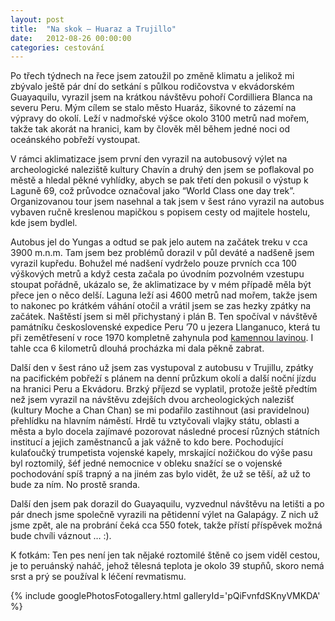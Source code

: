 ```yaml
---
layout: post
title:  "Na skok – Huaraz a Trujillo"
date:   2012-08-26 00:00:00
categories: cestování
---
```


Po třech týdnech na řece jsem zatoužil po změně klimatu a jelikož mi zbývalo ještě pár dní do setkání s půlkou rodičovstva v ekvádorském Guayaquilu, vyrazil jsem na krátkou návštěvu pohoří Cordilliera Blanca na severu Peru. Mým cílem se stalo město Huaráz, šikovné to zázemí na výpravy do okolí. Leží v nadmořské výšce okolo 3100 metrů nad mořem, takže tak akorát na hranici, kam by člověk měl během jedné noci od oceánského pobřeží vystoupat.

V rámci aklimatizace jsem první den vyrazil na autobusový výlet na archeologické naleziště kultury Chavín a druhý den jsem se poflakoval po městě a hledal pěkné vyhlídky, abych se pak třetí den pokusil o výstup k Laguně 69, což průvodce označoval jako “World Class one day trek”. Organizovanou tour jsem nasehnal a tak jsem v šest ráno vyrazil na autobus vybaven ručně kreslenou mapičkou s popisem cesty od majitele hostelu, kde jsem bydlel.

Autobus jel do Yungas a odtud se pak jelo autem na začátek treku v cca 3900 m.n.m. Tam jsem bez problémů dorazil v půl deváté a nadšeně jsem vyrazil kupředu. Bohužel mé nadšení vydrželo pouze prvních cca 100 výškových metrů a když cesta začala po úvodním pozvolném vzestupu stoupat pořádně, ukázalo se, že aklimatizace by v mém případě měla být přece jen o něco delší. Laguna leží asi 4600 metrů nad mořem, takže jsem to nakonec po krátkém váhání otočil a vrátil jsem se zas hezky zpátky na začátek. Naštěstí jsem si měl přichystaný i plán B. Ten spočíval v návštěvě památníku československé expedice Peru ’70 u jezera Llanganuco, která tu při zemětřesení v roce 1970 kompletně zahynula pod [kamennou lavinou]. I tahle cca 6 kilometrů dlouhá procházka mi dala pěkně zabrat.

Další den v šest ráno už jsem zas vystupoval z autobusu v Trujillu, zpátky na pacifickém pobřeží s plánem na denní průzkum okolí a další noční jízdu na hranici Peru a Ekvádoru. Brzký příjezd se vyplatil, protože ještě předtím než jsem vyrazil na návštěvu zdejších dvou archeologických nalezišť (kultury Moche a Chan Chan) se mi podařilo zastihnout (asi pravidelnou) přehlídku na hlavním náměstí. Hrdě tu vztyčovali vlajky státu, oblasti a města a bylo docela zajímavé pozorovat následné procesí různých státních institucí a jejich zaměstnanců a jak vážně to kdo bere. Pochodující kulaťoučký trumpetista vojenské kapely, mrskající nožičkou do výše pasu byl roztomilý, šéf jedné nemocnice v obleku snažící se o vojenské pochodování spíš trapný a na jiném zas bylo vidět, že už se těší, až už to bude za ním. No prostě sranda.

Další den jsem pak dorazil do Guayaquilu, vyzvednul návštěvu na letišti a po pár dnech jsme společně vyrazili na pětidenní výlet na Galapágy. Z nich už jsme zpět, ale na probrání čeká cca 550 fotek, takže přístí příspěvek možná bude chvíli váznout … :).

K fotkám: Ten pes není jen tak nějaké roztomilé štěně co jsem viděl cestou, je to peruánský naháč, jehož tělesná teplota je okolo 39 stupňů, skoro nemá srst a prý se používal k léčení revmatismu.

{% include googlePhotosFotogallery.html galleryId='pQiFvnfdSKnyVMKDA' %}

[kamennou lavinou]: http://cs.wikipedia.org/wiki/Huascar%C3%A1n
